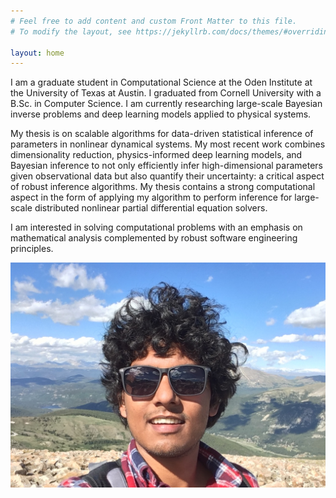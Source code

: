 ```yaml
---
# Feel free to add content and custom Front Matter to this file.
# To modify the layout, see https://jekyllrb.com/docs/themes/#overriding-theme-defaults

layout: home
---
```


I am a graduate student in Computational Science at the Oden Institute at  the University of Texas at Austin. I graduated from Cornell University with a B.Sc. in Computer Science. I am currently researching large-scale Bayesian inverse problems and deep learning models applied to physical systems.

My thesis is on scalable algorithms for data-driven statistical inference of parameters in nonlinear dynamical systems. My most recent work combines dimensionality reduction, physics-informed deep learning models, and Bayesian inference to not only efficiently infer high-dimensional parameters given observational data but also quantify their uncertainty: a critical aspect of robust inference algorithms. My thesis contains a strong computational aspect in the form of applying my algorithm to perform inference for large-scale distributed nonlinear partial differential equation solvers. 

I am interested in solving computational problems with an emphasis on mathematical analysis complemented by robust software engineering principles. 

![Me](/assets/images/me.JPG)
